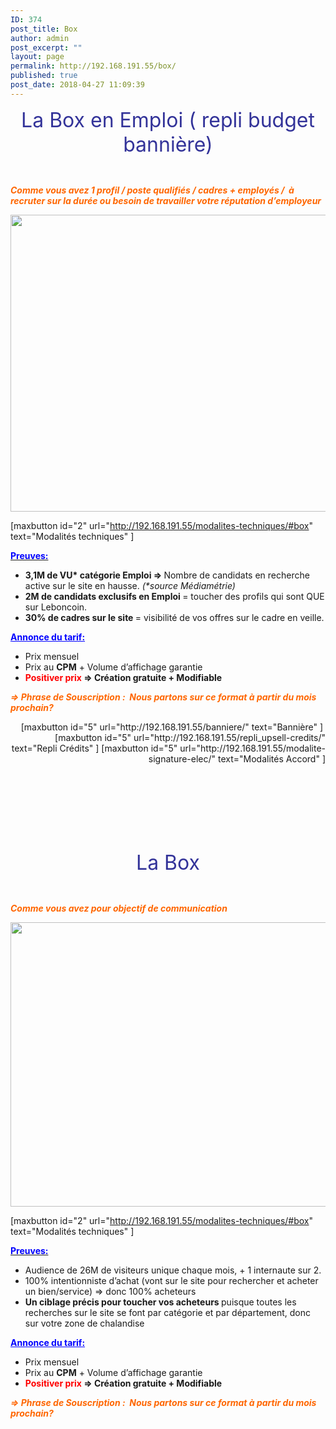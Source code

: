 ```yaml
---
ID: 374
post_title: Box
author: admin
post_excerpt: ""
layout: page
permalink: http://192.168.191.55/box/
published: true
post_date: 2018-04-27 11:09:39
---
```

<p id="box" style="text-align: center;"><span style="font-size: 24pt; color: #333399;">La Box en Emploi ( repli budget bannière)</span></p>
&nbsp;

<span style="color: #ff6600;"><b><i>Comme vous avez 1 profil / poste qualifiés / cadres + employés /  à recruter sur la durée ou besoin de travailler votre réputation d’employeur</i></b></span>

<a href="/wp-content/uploads/2018/05/Box1.png"><img class="aligncenter size-full wp-image-481" src="/wp-content/uploads/2018/05/Box1.png" alt="" width="1596" height="475" /></a>

[maxbutton id="2" url="http://192.168.191.55/modalites-techniques/#box" text="Modalités techniques" ]

<span style="text-decoration: underline;"><span style="color: #0000ff;"><strong>Preuves:</strong></span></span>
<ul>
 	<li><b>3,1M de VU* catégorie Emploi =&gt; </b>Nombre de candidats en recherche active sur le site en hausse. <i>(*source Médiamétrie)</i></li>
 	<li><b>2M de candidats exclusifs en Emploi </b>= toucher des profils qui sont QUE sur Leboncoin.</li>
 	<li><b>30% de cadres sur le site </b>= visibilité de vos offres sur le cadre en veille.</li>
</ul>
<span style="color: #0000ff;"><strong><span style="text-decoration: underline;">Annonce du tarif:</span></strong></span>
<ul>
 	<li>Prix mensuel</li>
 	<li>Prix au <b>CPM</b> + Volume d’affichage garantie</li>
 	<li><b><span style="color: #ff0000;">Positiver prix</span> =&gt; </b><b>Création gratuite + Modifiable</b></li>
</ul>
<span style="color: #ff6600;"><b><i>=&gt; Phrase de Souscription :  </i></b><b><i>Nous partons sur ce format à partir du mois prochain?</i></b></span>
<p style="text-align: right;">[maxbutton id="5" url="http://192.168.191.55/banniere/" text="Bannière" ]  [maxbutton id="5" url="http://192.168.191.55/repli_upsell-credits/" text="Repli Crédits" ] [maxbutton id="5" url="http://192.168.191.55/modalite-signature-elec/" text="Modalités Accord" ]</p>
&nbsp;

&nbsp;

&nbsp;

&nbsp;
<p id="box_bus" style="text-align: center;"><span style="font-size: 24pt; color: #333399;">La Box</span></p>
&nbsp;

<span style="color: #ff6600;"><b><i>Comme vous avez pour objectif de communication</i></b></span>

<a href="/wp-content/uploads/2018/05/Box_bus1.png"><img class="aligncenter size-full wp-image-482" src="/wp-content/uploads/2018/05/Box_bus1.png" alt="" width="1593" height="455" /></a>

[maxbutton id="2" url="http://192.168.191.55/modalites-techniques/#box" text="Modalités techniques" ]

<span style="text-decoration: underline;"><span style="color: #0000ff;"><strong>Preuves:</strong></span></span>
<ul>
 	<li>Audience de 26M de visiteurs unique chaque mois, + 1 internaute sur 2.</li>
 	<li>100% intentionniste d’achat (vont sur le site pour rechercher et acheter un bien/service) =&gt; donc 100% acheteurs</li>
 	<li><b>Un ciblage précis pour toucher vos acheteurs </b>puisque toutes les recherches sur le site se font par catégorie et par département, donc sur votre zone de chalandise</li>
</ul>
<span style="color: #0000ff;"><strong><span style="text-decoration: underline;">Annonce du tarif:</span></strong></span>
<ul>
 	<li>Prix mensuel</li>
 	<li>Prix au <b>CPM</b> + Volume d’affichage garantie</li>
 	<li><b><span style="color: #ff0000;">Positiver prix</span> =&gt; </b><b>Création gratuite + Modifiable</b></li>
</ul>
<span style="color: #ff6600;"><b><i>=&gt; Phrase de Souscription :  </i></b><b><i>Nous partons sur ce format à partir du mois prochain?</i></b></span>